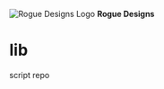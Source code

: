 ![Rogue Designs Logo](https://storage.googleapis.com/stiles-images/RogueLogo-256x158.png)
**Rogue Designs**
# lib
script repo
